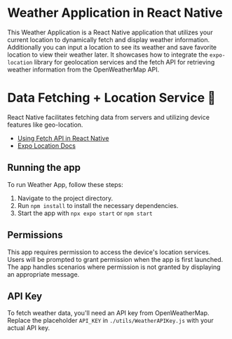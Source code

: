 # Weather Application in React Native
This Weather Application is a React Native application that utilizes your
current location to dynamically fetch and display weather information. Additionally you 
can input a location to see its weather and save favorite location to view 
their weather later. It showcases how to integrate the `expo-location` library for geolocation services and the fetch API for retrieving weather information from the OpenWeatherMap API.

# Data Fetching + Location Service 📍

React Native facilitates fetching data from servers and utilizing device features like geo-location.

- [Using Fetch API in React Native](https://reactnative.dev/docs/network#using-fetch)
- [Expo Location Docs](https://docs.expo.dev/versions/latest/sdk/location/)

## Running the app

To run Weather App, follow these steps:

1. Navigate to the project directory.
1. Run `npm install` to install the necessary dependencies.
1. Start the app with `npx expo start` or `npm start`

## Permissions

This app requires permission to access the device's location services. Users will be prompted to grant permission when the app is first launched. The app handles scenarios where permission is not granted by displaying an appropriate message.

## API Key

To fetch weather data, you'll need an API key from OpenWeatherMap. Replace the placeholder `API_KEY` in `./utils/WeatherAPIKey.js` with your actual API key.
